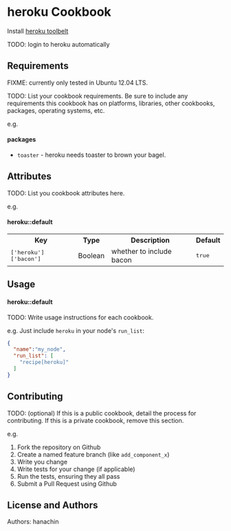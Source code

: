 heroku Cookbook
===============
Install [heroku toolbelt](https://toolbelt.heroku.com/)

TODO: login to heroku automatically

Requirements
------------
FIXME: currently only tested in Ubuntu 12.04 LTS.

TODO: List your cookbook requirements. Be sure to include any requirements this cookbook has on platforms, libraries, other cookbooks, packages, operating systems, etc.

e.g.
#### packages
- `toaster` - heroku needs toaster to brown your bagel.

Attributes
----------
TODO: List you cookbook attributes here.

e.g.
#### heroku::default
<table>
  <tr>
    <th>Key</th>
    <th>Type</th>
    <th>Description</th>
    <th>Default</th>
  </tr>
  <tr>
    <td><tt>['heroku']['bacon']</tt></td>
    <td>Boolean</td>
    <td>whether to include bacon</td>
    <td><tt>true</tt></td>
  </tr>
</table>

Usage
-----
#### heroku::default
TODO: Write usage instructions for each cookbook.

e.g.
Just include `heroku` in your node's `run_list`:

```json
{
  "name":"my_node",
  "run_list": [
    "recipe[heroku]"
  ]
}
```

Contributing
------------
TODO: (optional) If this is a public cookbook, detail the process for contributing. If this is a private cookbook, remove this section.

e.g.
1. Fork the repository on Github
2. Create a named feature branch (like `add_component_x`)
3. Write you change
4. Write tests for your change (if applicable)
5. Run the tests, ensuring they all pass
6. Submit a Pull Request using Github

License and Authors
-------------------
Authors: hanachin
